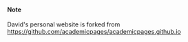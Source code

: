 #### Note
David's personal website is forked from https://github.com/academicpages/academicpages.github.io
